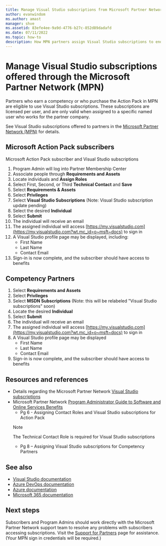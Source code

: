 ```yaml
---
title: Manage Visual Studio subscriptions from Microsoft Partner Network | Microsoft Docs
author: evanwindom
ms.author: amast
manager: shve
ms.assetid: 83efe4ee-9a9d-4776-b27c-852d89dadafd
ms.date: 07/11/2022
ms.topic: how-to
description: How MPN partners assign Visual Studio subscriptions to end users.
---
```


# Manage Visual Studio subscriptions offered through the Microsoft Partner Network (MPN)

Partners who earn a competency or who purchase the Action Pack in MPN are eligible to use Visual Studio subscriptions. These subscriptions are licensed per user, and are only valid when assigned to a specific named user who works for the partner company.

See Visual Studio subscriptions offered to partners in the [Microsoft Partner Network (MPN)](program-mpn.md) for details.

## Microsoft Action Pack subscribers

Microsoft Action Pack subscriber and Visual Studio subscriptions
1. Program Admin will log into Partner Membership Center
2. Associate people through **Requirements and Assets**
3. Locate individuals and **Assign Roles**
4. Select First, Second, or Third **Technical Contact** and **Save**
5. Select **Requirements & Assets**
6. Select **Privileges**
7. Select **Visual Studio Subscriptions** (Note: Visual Studio subscription update pending)
8. Select the desired **Individual**
9. Select **Submit**
10. The individual will receive an email
11. The assigned individual will access [https://my.visualstudio.com](https://my.visualstudio.com?wt.mc_id=o~msft~docs) to sign in
12. A Visual Studio profile page may be displayed, including:
    + First Name
    + Last Name
    + Contact Email
13. Sign-in is now complete, and the subscriber should have access to benefits

## Competency Partners

1. Select **Requirements and Assets**
2. Select **Privileges**
3. Select **MSDN Subscriptions** (Note:  this will be relabeled "Visual Studio subscriptions" soon)
4. Locate the desired **Individual**
5. Select **Submit**
6. The individual will receive an email
7. The assigned individual will access [https://my.visualstudio.com](https://my.visualstudio.com?wt.mc_id=o~msft~docs) to sign in
8. A Visual Studio profile page may be displayed
    + First Name
    + Last Name
    + Contact Email
9. Sign-in is now complete, and the subscriber should have access to benefits

## Resources and references

+ Details regarding the Microsoft Partner Network [Visual Studio subscriptions](https://partner.microsoft.com/membership/msdn-subscriptions)
+ Microsoft Partner Network [Program Administrator Guide to Software and Online Services Benefits](https://assetsprod.microsoft.com/mpn/Program-Administrator-Guide-to-Software-and-Online-Services-Benefits)
  + Pg 6 - Assigning Contact Roles and Visual Studio subscriptions for Action Pack
  > [!NOTE]
  > The Technical Contact Role is required for Visual Studio subscriptions
  + Pg 8 – Assigning Visual Studio subscriptions for Competency Partners

## See also

+ [Visual Studio documentation](/visualstudio/)
+ [Azure DevOps documentation](/azure/devops/)
+ [Azure documentation](/azure/)
+ [Microsoft 365 documentation](/microsoft-365/)

## Next steps

Subscribers and Program Admins should work directly with the Microsoft Partner Network support team to resolve any problems with subscribers accessing subscriptions. Visit the [Support for Partners](https://partner.microsoft.com/support) page for assistance. (Your MPN sign in credentials will be required.)